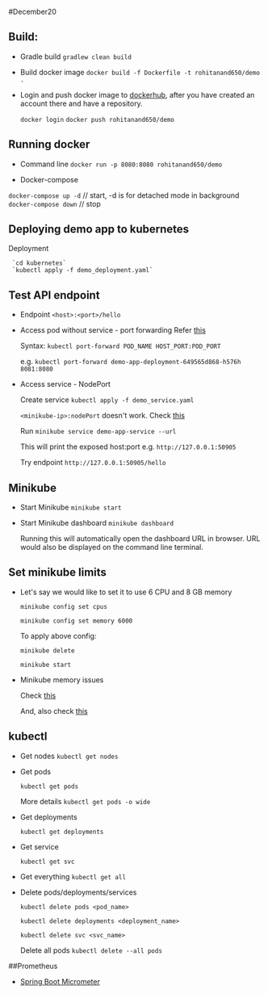 #December20

## Build:
* Gradle build `gradlew clean build`

* Build docker image `docker build -f Dockerfile -t rohitanand650/demo .`

* Login and push docker image to [dockerhub](http://hub.docker.com), after you have created an account there and have a repository.
   
   `docker login` 
   `docker push rohitanand650/demo`

## Running docker 
* Command line
 `docker run -p 8080:8080 rohitanand650/demo`

* Docker-compose

 `docker-compose up -d` // start, -d is for detached mode in background
 `docker-compose down` // stop 
 
## Deploying demo app to kubernetes

Deployment

     `cd kubernetes`
     `kubectl apply -f demo_deployment.yaml`

## Test API endpoint

* Endpoint `<host>:<port>/hello`
 
* Access pod without service - port forwarding 
    Refer [this](https://stackoverflow.com/questions/40767164/expose-port-in-minikube)
    
    Syntax: `kubectl port-forward POD_NAME HOST_PORT:POD_PORT`
    
    e.g. `kubectl port-forward demo-app-deployment-649565d868-h576h 8081:8080`

* Access service - NodePort

  Create service 
  `kubectl apply -f demo_service.yaml`

  `<minikube-ip>:nodePort`  doesn't work.
  Check [this](https://stackoverflow.com/questions/62375642/minikube-ip-returns-127-0-0-1-kubernetes-nodeport-service-not-accessable)     
  
  Run `minikube service demo-app-service --url`
  
  This will print the exposed host:port
  e.g. `http://127.0.0.1:50905`
  
  Try endpoint `http://127.0.0.1:50905/hello`
  

## Minikube 
    
* Start Minikube 
    `minikube start`

* Start Minikube dashboard
    `minikube dashboard`
    
  Running this will automatically open the dashboard URL in browser.
  URL would also be displayed on the command line terminal.
  
## Set minikube limits 

* Let's say we would like to set it to use 6 CPU and 8 GB memory
   
   `minikube config set cpus `
   
   `minikube config set memory 6000`
    
    To apply above config:
   
   `minikube delete`
   
   `minikube start`


* Minikube memory issues 
   
   Check [this](https://stackoverflow.com/questions/64995076/why-kubernete-pod-reports-insufficient-memory-even-if-there-are-free-memory-on) 

   And, also check [this](https://github.com/kubernetes/minikube/issues/8892)

## kubectl

* Get nodes 
    `kubectl get nodes`

* Get pods 
    
    `kubectl get pods`
    
   More details
    `kubectl get pods -o wide` 

* Get deployments 

    `kubectl get deployments`

* Get service 
    
    `kubectl get svc`

* Get everything 
    `kubectl get all`

* Delete pods/deployments/services

    `kubectl delete pods <pod_name>`
    
    `kubectl delete deployments <deployment_name>`
    
    `kubectl delete svc <svc_name>`
    
   Delete all pods 
    `kubectl delete --all pods`  
    
##Prometheus

* [Spring Boot Micrometer](https://www.mokkapps.de/blog/monitoring-spring-boot-application-with-micrometer-prometheus-and-grafana-using-custom-metrics/)



